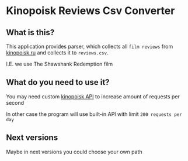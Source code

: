 # Kinopoisk Reviews Csv Converter

## What is this?
This application provides parser, which collects all `film reviews` from [kinopoisk.ru](https://kinopoisk.ru) 
and collects it to `reviews.csv`. 

I.E. we use The Shawshank Redemption film

## What do you need to use it?
You may need custom [kinopoisk API](https://kinopoisk.dev/) to increase amount of requests per second

In other case the program will use built-in API with limit `200 requests per day`

## Next versions
Maybe in next versions you could choose your own path